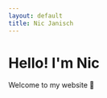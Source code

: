 ```yaml
---
layout: default
title: Nic Janisch
---
```


<!DOCTYPE html>
<html>
  <body>
    <h1>Hello! I'm Nic</h1>
    <p>Welcome to my website 🚀</p>
  </body>
</html>
